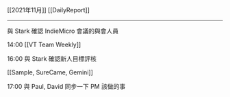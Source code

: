 [[2021年11月]]
[[DailyReport]]

---

與 Stark 確認 IndieMicro 會議的與會人員

14:00 [[VT Team Weekly]]

16:00 與 Stark 確認新人目標評核

[[Sample, SureCame, Gemini]]

17:00 與 Paul, David 同步一下 PM 該做的事
